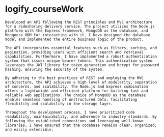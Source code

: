 # logify_courseWork

    Developed an API following the REST principles and MVC architecture for a ridesharing delivery service. The project utilizes the Node.js platform with the Express framework, MongoDB as the database, and Mongoose ODM for interacting with it. I have designed the database model and implemented the entire business logic of the product.

    The API incorporates essential features such as filters, sorting, and pagination, providing users with efficient search and retrieval capabilities. Furthermore, I have implemented a robust authentication system that issues unique bearer tokens. This authentication system leverages the JWT library for token generation and bcrypt for password hashing, ensuring the security of the system.

    By adhering to the best practices of REST and employing the MVC architecture, the API achieves a high level of modularity, separation of concerns, and scalability. The Node.js and Express combination offers a lightweight and efficient platform for building fast and reliable web applications. The choice of MongoDB as the database enables seamless handling of unstructured data, facilitating flexibility and scalability in the storage layer.

    Throughout the development process, I have prioritized code readability, maintainability, and adherence to industry standards. By following the established conventions and leveraging well-known libraries, I have ensured that the codebase remains clean, organized, and easily extensible.


